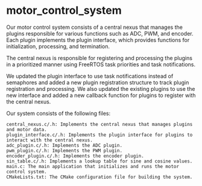 # motor_control_system

Our motor control system consists of a central nexus that manages the plugins responsible for various functions such as ADC, PWM, and encoder. Each plugin implements the plugin interface, which provides functions for initialization, processing, and termination.

The central nexus is responsible for registering and processing the plugins in a prioritized manner using FreeRTOS task priorities and task notifications.

We updated the plugin interface to use task notifications instead of semaphores and added a new plugin registration structure to track plugin registration and processing. We also updated the existing plugins to use the new interface and added a new callback function for plugins to register with the central nexus.

Our system consists of the following files:

    central_nexus.c/.h: Implements the central nexus that manages plugins and motor data.
    plugin_interface.c/.h: Implements the plugin interface for plugins to interact with the central nexus.
    adc_plugin.c/.h: Implements the ADC plugin.
    pwm_plugin.c/.h: Implements the PWM plugin.
    encoder_plugin.c/.h: Implements the encoder plugin.
    sin_table.c/.h: Implements a lookup table for sine and cosine values.
    main.c: The main application that initializes and runs the motor control system.
    CMakeLists.txt: The CMake configuration file for building the system.
